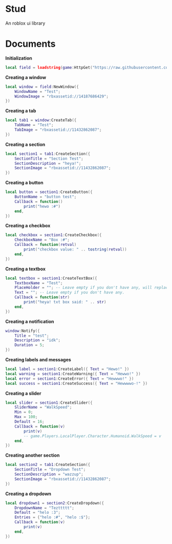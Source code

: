 # Stud
An roblox ui library

# Documents

**Initialization**
```lua
local field = loadstring(game:HttpGet("https://raw.githubusercontent.com/StormSoftworks/Stud/refs/heads/main/loadstring"))()
```

**Creating a window**
```lua
local window = field:NewWindow({
	WindowName = "Test";
	WindowImage = "rbxassetid://14187686429";
})
```

**Creating a tab**
```lua
local tab1 = window:CreateTab({
	TabName = "Test";
	TabImage = "rbxassetid://11432862087";
})
```

**Creating a section**
```lua
local section1 = tab1:CreateSection({
	SectionTitle = "Section Test";
	SectionDescription = "heya!";
	SectionImage = "rbxassetid://11432862087";
})
```

**Creating a button**
```lua
local button = section1:CreateButton({
	ButtonName = "button test";
	Callback = function()
		print("hewo :#")
	end,
})
```

**Creating a checkbox**
```lua
local checkbox = section1:CreateCheckbox({
	CheckboxName = "Box :#";
	Callback = function(retval)
		print("checkbox value: " .. tostring(retval))
	end,
})
```

**Creating a textbox**
```lua
local textbox = section1:CreateTextBox({
	TextboxName = "Test";
	PlaceHolder = ""; -- Leave empty if you don't have any, will replace with "Enter any string here."
	Text = ""; -- Leave empty if you don't have any.
	Callback = function(str)
		print("heya! txt box said: " .. str)
	end,
})
```

**Creating a notification**
```lua
window:Notify({
	Title = "test";
	Description = "idk";
	Duration = 5;
})
```

**Creating labels and messages**
```lua
local label = section1:CreateLabel({ Text = "Hewo!" })
local warning = section1:CreateWarning({ Text = "Hewwo!" })
local error = section1:CreateError({ Text = "Hewwwo!" })
local success = section1:CreateSuccess({ Text = "Hewwwwo-!" })
```

**Creating a slider**
```lua
local slider = section1:CreateSlider({
	SliderName = "WalkSpeed";
	Min = 0;
	Max = 100;
	Default = 16;
	Callback = function(v)
		print(v)
		-- game.Players.LocalPlayer.Character.Humanoid.WalkSpeed = v
	end,
})
```

**Creating another section**
```lua
local section2 = tab1:CreateSection({
	SectionTitle = "Dropdown Test";
	SectionDescription = "wazzup";
	SectionImage = "rbxassetid://11432862087";
})
```

**Creating a dropdown**
```lua
local dropdown1 = section2:CreateDropdown({
	DropdownName = "Tezttttt";
	Default = "helo :3";
	Entries = {"helo :#", "helo :$"};
	Callback = function(v)
		print(v)
	end,
})
```
